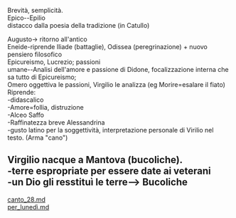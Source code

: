 Brevità, semplicità.  
Epico--Epilio  
distacco dalla poesia della tradizione (in Catullo)  
  
Augusto-> ritorno all'antico  
Eneide-riprende Iliade (battaglie), Odissea (peregrinazione) + nuovo pensiero filosofico  
								Epicureismo, Lucrezio; passioni   
								umane--Analisi dell'amore e passione di Didone, focalizzazione interna che sa tutto di Epicureismo;  
Omero oggettiva le passioni, Virgilio le analizza (eg Morire=esalare il fiato)  
Riprende:  
-didascalico  
-Amore=follia, distruzione  
-Alceo Saffo  
-Raffinatezza breve Alessandrina  
-gusto latino per la soggettività, interpretazione personale di Virilio nel testo. (Arma "cano")  
  
  
Virgilio nacque a Mantova (bucoliche).   
-terre espropriate per essere date ai veterani  
-un Dio gli resstituì le terre--> Bucoliche   
-  
[canto_28.md](canto_28.md)  
[per_lunedì.md](per_lunedì.md)  

